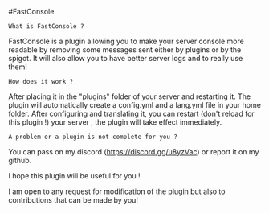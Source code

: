 #FastConsole

    What is FastConsole ?

FastConsole is a plugin allowing you to make your server console more readable by removing some messages sent either by plugins or by the spigot. It will also allow you to have better server logs and to really use them!

    How does it work ?

After placing it in the "plugins" folder of your server and restarting it. The plugin will automatically create a config.yml and a lang.yml file in your home folder.
After configuring and translating it, you can restart (don't reload for this plugin !) your server , the plugin will take effect immediately.

    A problem or a plugin is not complete for you ?

You can pass on my discord (https://discord.gg/u8yzVac) or report it on my github.

I hope this plugin will be useful for you !

I am open to any request for modification of the plugin but also to contributions that can be made by you!
